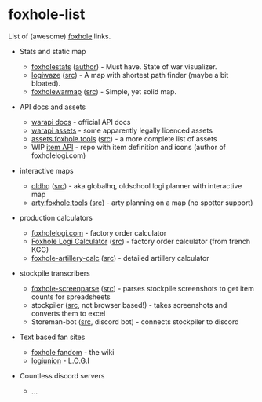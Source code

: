 # foxhole-list
List of (awesome) [foxhole](foxholegame.com) links. 

- Stats and static map
  - [foxholestats](https://foxholestats.com) ([author](https://github.com/hayden-t)) - Must have. State of war visualizer.
  - [logiwaze](https://logiwaze.com) ([src](https://github.com/NoUDerp/logiwaze)) - A map with shortest path finder (maybe a bit bloated).
  - [foxholewarmap](https://foxholeglobal.com/map/) ([src](https://github.com/Sethfire/foxhole-war-map)) - Simple, yet solid map.

- API docs and assets
  - [warapi docs](https://github.com/clapfoot/warapi) - official API docs
  - [warapi assets](https://github.com/the-fellowship-of-the-warapi/Assets) - some apparently legally licenced assets
  - [assets.foxhole.tools](https://assets.foxhole.tools) ([src](https://github.com/foxholetools/assets)) - a more complete list of assets
  - WIP [item API](https://github.com/joshuaHallee/foxhole-item-api) - repo with item definition and icons (author of foxholelogi.com)

- interactive maps
  - [oldhq](https://oldhq.3sp-foxhole.de) ([src](https://github.com/illmaren/FHGHQ)) - aka globalhq, oldschool logi planner with interactive map
  - [arty.foxhole.tools](https://arty.foxhole.tools) ([src](https://github.com/foxholetools/arty)) - arty planning on a map (no spotter support)

- production calculators
  - [foxholelogi.com](https://foxholelogi.com) - factory order calculator
  - [Foxhole Logi Calculator](https://nicolasbarlogis.github.io/foxhole-logi-calculator/) ([src](https://github.com/NicolasBarlogis/foxhole-logi-calculator)) - factory order calculator (from french KGG)
  - [foxhole-artillery-calc](https://earthgrazer.github.io/foxhole-artillery-calc/) ([src](https://github.com/earthgrazer/foxhole-artillery-calc)) - detailed artillery calculator

- stockpile transcribers
  - [foxhole-screenparse](https://pogobanane.de/foxhole-screenparse/) ([src](https://github.com/pogobanane/foxhole-screenparse)) - parses stockpile screenshots to get item counts for spreadsheets
  - stockpiler ([src](https://github.com/tehruttiger/Stockpiler), not browser based!) - takes screenshots and converts them to excel
  - Storeman-bot ([src](https://github.com/Tkaixiang/Storeman-Bot), discord bot) - connects stockpiler to discord

- Text based fan sites
  - [foxhole fandom](https://foxhole.fandom.com) - the wiki
  - [logiunion](https://logiunion.com) - L.O.G.I

- Countless discord servers
  - ...
